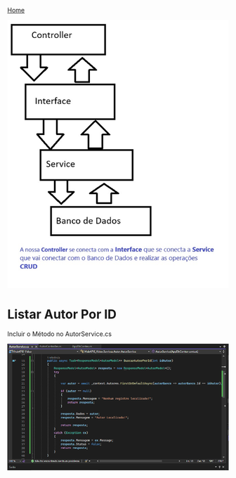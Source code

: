 <div> 
<p><a href="https://github.com/JosiTubaroski/WEB-API-com-.NET-8-e-SQL-Server">Home</a></p>
</div> 

<img src="https://github.com/JosiTubaroski/Controllers_Services/blob/main/img/01_Fx_Controller_Interface_Service_2.jpg"/>

# Listar Autor Por ID

Incluir o Método no AutorService.cs

<img src="https://github.com/JosiTubaroski/Listar_Autor_Por_ID/blob/main/img/AutorService_BuscarID.png"/>
